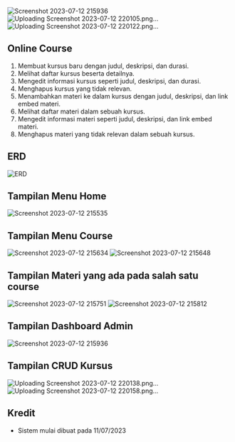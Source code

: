 ![Screenshot 2023-07-12 215936](https://github.com/WayanDev/online-course/assets/113874200/588de175-e943-4692-b16d-652f31d458ca)
![Uploading Screenshot 2023-07-12 220105.png…]()
![Uploading Screenshot 2023-07-12 220122.png…]()
## Online Course
1. Membuat kursus baru dengan judul, deskripsi, dan durasi.
2. Melihat daftar kursus beserta detailnya.
3. Mengedit informasi kursus seperti judul, deskripsi, dan durasi.
4. Menghapus kursus yang tidak relevan.
5. Menambahkan materi ke dalam kursus dengan judul, deskripsi, dan link embed materi.
6. Melihat daftar materi dalam sebuah kursus.
8. Mengedit informasi materi seperti judul, deskripsi, dan link embed materi.
9. Menghapus materi yang tidak relevan dalam sebuah kursus.


## ERD
![ERD](https://github.com/WayanDev/online-course/assets/113874200/6863ddc7-6864-4fa5-b3bf-4aeae3e7ad7c)


## Tampilan Menu Home 
![Screenshot 2023-07-12 215535](https://github.com/WayanDev/online-course/assets/113874200/3f8861da-bfca-45ad-894b-87de59773f64)

## Tampilan Menu Course
![Screenshot 2023-07-12 215634](https://github.com/WayanDev/online-course/assets/113874200/a473b318-1d01-414f-91fe-d21f8d6cd6f7)
![Screenshot 2023-07-12 215648](https://github.com/WayanDev/online-course/assets/113874200/b627c4a4-6cfc-45b7-b2ee-0202f670675d)

## Tampilan Materi yang ada pada salah satu course
![Screenshot 2023-07-12 215751](https://github.com/WayanDev/online-course/assets/113874200/0bc2aca5-2582-4d8d-bdc5-41f64394c247)
![Screenshot 2023-07-12 215812](https://github.com/WayanDev/online-course/assets/113874200/fb656544-1343-4d47-ab87-7aac55e95805)

## Tampilan Dashboard Admin
![Screenshot 2023-07-12 215936](https://github.com/WayanDev/online-course/assets/113874200/9aa0bee8-9a7f-4d15-9383-ab9b794835fe)

## Tampilan CRUD Kursus
![Uploading Screenshot 2023-07-12 220138.png…]()
![Uploading Screenshot 2023-07-12 220158.png…]()


## Kredit
-   Sistem mulai dibuat pada 11/07/2023
